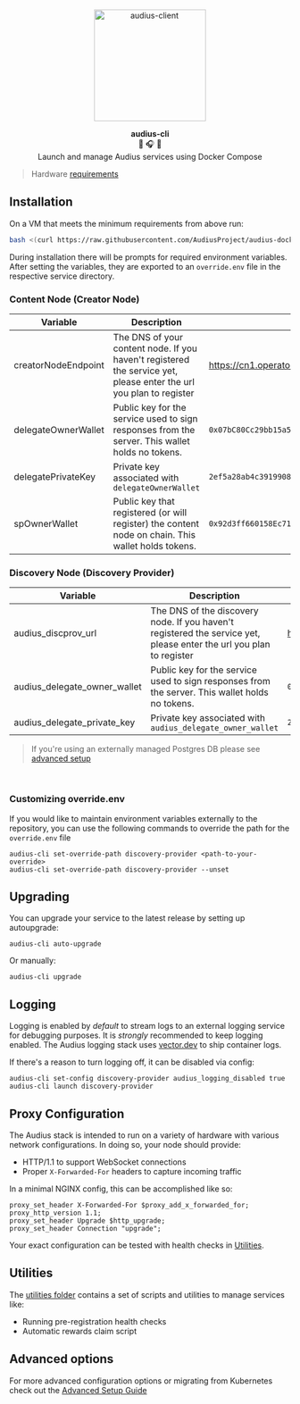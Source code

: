 <p align="center">
  <br/>
  <a target="_blank" href="https://audius.co">
    <img src="https://user-images.githubusercontent.com/2731362/90302695-e5ae8a00-de5c-11ea-88b5-24c1408affc6.png" alt="audius-client" width="200">
  </a>
  <br/>


  <p align="center">
    <b>audius-cli</b>
    <br/>
    🚀 🎧 🐳
    <br/>
    Launch and manage Audius services using Docker Compose
  </p>
</p>

> Hardware [requirements](https://docs.audius.org/token/running-a-node/hardware-requirements)


## Installation

On a VM that meets the minimum requirements from above run:

```sh
bash <(curl https://raw.githubusercontent.com/AudiusProject/audius-docker-compose/main/install.sh)
```

During installation there will be prompts for required environment variables.
After setting the variables, they are exported to an `override.env` file in the respective service directory.

### Content Node (Creator Node)

| Variable      | Description | Example |
| ----------- | ----------- | ----------- |
| creatorNodeEndpoint      | The DNS of your content node. If you haven't registered the service yet, please enter the url you plan to register       | https://cn1.operator.xyz |
| delegateOwnerWallet   | Public key for the service used to sign responses from the server. This wallet holds no tokens.       | `0x07bC80Cc29bb15a5CA3D9DB9D80AcA25eB967aFc` |
| delegatePrivateKey   | Private key associated with `delegateOwnerWallet`        | `2ef5a28ab4c39199085eb4707d292c980fef3dcc9dc854ba8736a545c11e81c4` |
| spOwnerWallet   | Public key that registered (or will register) the content node on chain. This wallet holds tokens.        | `0x92d3ff660158Ec716f1bA28Bc65a7a0744E26A98` |


### Discovery Node (Discovery Provider)

| Variable      | Description | Example |
| ----------- | ----------- | ----------- |
| audius_discprov_url      | The DNS of the discovery node. If you haven't registered the service yet, please enter the url you plan to register      | https://dn1.operator.xyz |
| audius_delegate_owner_wallet      | Public key for the service used to sign responses from the server. This wallet holds no tokens.     | `0x07bC80Cc29bb15a5CA3D9DB9D80AcA25eB967aFc` |
| audius_delegate_private_key      | Private key associated with `audius_delegate_owner_wallet`    | `2ef5a28ab4c39199085eb4707d292c980fef3dcc9dc854ba8736a545c11e81c4` |


> If you're using an externally managed Postgres DB please see [advanced setup](ADVANCED_SETUP.md#external-discovery-provider-postgres-instance)

<br />

### Customizing override.env
If you would like to maintain environment variables externally to the repository, you can use the following commands to override the path for the `override.env` file

```
audius-cli set-override-path discovery-provider <path-to-your-override>
audius-cli set-override-path discovery-provider --unset
```

## Upgrading
You can upgrade your service to the latest release by setting up autoupgrade:
```
audius-cli auto-upgrade
```

Or manually:
```
audius-cli upgrade
```

## Logging
Logging is enabled by _default_ to stream logs to an external logging service for debugging purposes. It is *strongly* recommended to keep logging enabled. The Audius logging stack uses [vector.dev](vector.dev) to ship container logs.

If there's a reason to turn logging off, it can be disabled via config:
 ```
 audius-cli set-config discovery-provider audius_logging_disabled true
 audius-cli launch discovery-provider
 ```
 
 ## Proxy Configuration
 The Audius stack is intended to run on a variety of hardware with various network configurations.
 In doing so, your node should provide:
 - HTTP/1.1 to support WebSocket connections
 - Proper `X-Forwarded-For` headers to capture incoming traffic
 
 In a minimal NGINX config, this can be accomplished like so:
 ```
 proxy_set_header X-Forwarded-For $proxy_add_x_forwarded_for;
 proxy_http_version 1.1;
 proxy_set_header Upgrade $http_upgrade;
 proxy_set_header Connection "upgrade";
 ```

 Your exact configuration can be tested with health checks in [Utilities](#utilities).

## Utilities
The [utilities folder](/utilities/) contains a set of scripts and utilities to manage services like:
- Running pre-registration health checks
- Automatic rewards claim script

## Advanced options
For more advanced configuration options or migrating from Kubernetes check out the [Advanced Setup Guide](ADVANCED_SETUP.md)

